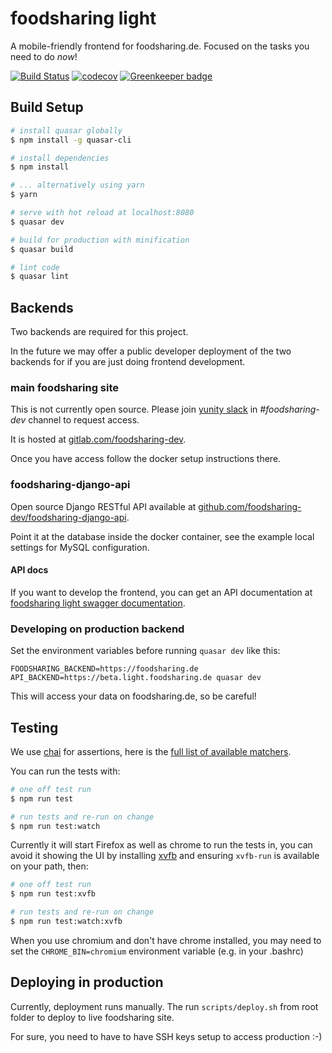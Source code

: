 # foodsharing light

A mobile-friendly frontend for foodsharing.de.
Focused on the tasks you need to do _now_!

[![Build Status](https://travis-ci.org/foodsharing-dev/foodsharing-light.svg?branch=master)](https://travis-ci.org/foodsharing-dev/foodsharing-light)
[![codecov](https://codecov.io/gh/foodsharing-dev/foodsharing-light/branch/master/graph/badge.svg)](https://codecov.io/gh/foodsharing-dev/foodsharing-light)
[![Greenkeeper badge](https://badges.greenkeeper.io/foodsharing-dev/foodsharing-light.svg)](https://greenkeeper.io/)

## Build Setup

``` bash
# install quasar globally
$ npm install -g quasar-cli

# install dependencies
$ npm install

# ... alternatively using yarn
$ yarn

# serve with hot reload at localhost:8080
$ quasar dev

# build for production with minification
$ quasar build

# lint code
$ quasar lint
```

## Backends

Two backends are required for this project.

In the future we may offer a public developer deployment of the two backends for if you are just doing frontend development.

### main foodsharing site

This is not currently open source. Please join [yunity slack](https://slackin.yunity.org) in *#foodsharing-dev* channel to request access.

It is hosted at [gitlab.com/foodsharing-dev](https://gitlab.com/foodsharing-dev).

Once you have access follow the docker setup instructions there.

### foodsharing-django-api

Open source Django RESTful API available at [github.com/foodsharing-dev/foodsharing-django-api](https://github.com/foodsharing-dev/foodsharing-django-api).

Point it at the database inside the docker container, see the example local settings for MySQL configuration.

#### API docs
If you want to develop the frontend, you can get an API documentation at [foodsharing light swagger documentation](https://beta.light.foodsharing.de/docs/).

### Developing on production backend

Set the environment variables before running `quasar dev` like this:

```
FOODSHARING_BACKEND=https://foodsharing.de API_BACKEND=https://beta.light.foodsharing.de quasar dev
```

This will access your data on foodsharing.de, so be careful!

## Testing

We use [chai](http://chaijs.com) for assertions, here is the [full list of available matchers](http://chaijs.com/api/bdd/).

You can run the tests with:

``` bash
# one off test run
$ npm run test

# run tests and re-run on change
$ npm run test:watch
```

Currently it will start Firefox as well as chrome to run the tests in, you can avoid it showing the UI by installing [xvfb](https://en.wikipedia.org/wiki/Xvfb) and ensuring `xvfb-run` is available on your path, then:

``` bash
# one off test run
$ npm run test:xvfb

# run tests and re-run on change
$ npm run test:watch:xvfb
```

When you use chromium and don't have chrome installed, you may need to set the `CHROME_BIN=chromium` environment variable (e.g. in your .bashrc)

## Deploying in production

Currently, deployment runs manually.
The run `scripts/deploy.sh` from root folder to deploy to live foodsharing site.

For sure, you need to have to have SSH keys setup to access production :-)
